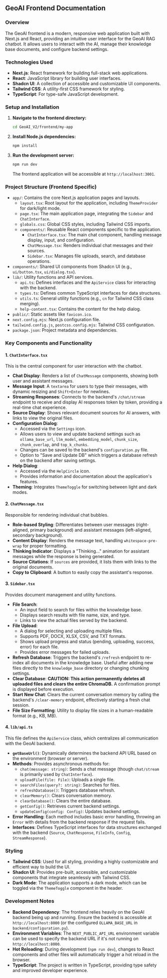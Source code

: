 ## GeoAI Frontend Documentation

### Overview

The GeoAI frontend is a modern, responsive web application built with Next.js and React, providing an intuitive user interface for the GeoAI RAG chatbot. It allows users to interact with the AI, manage their knowledge base documents, and configure backend settings.

### Technologies Used

*   **Next.js**: React framework for building full-stack web applications.
*   **React**: JavaScript library for building user interfaces.
*   **Shadcn UI**: A collection of accessible and customizable UI components.
*   **Tailwind CSS**: A utility-first CSS framework for styling.
*   **TypeScript**: For type-safe JavaScript development.

### Setup and Installation

1.  **Navigate to the frontend directory:**
    ```bash
    cd GeoAI_V2/frontend/my-app
    ```
2.  **Install Node.js dependencies:**
    ```bash
    npm install
    ```
3.  **Run the development server:**
    ```bash
    npm run dev
    ```
    The frontend application will be accessible at `http://localhost:3001`.

### Project Structure (Frontend Specific)

*   `app/`: Contains the core Next.js application pages and layouts.
    *   `layout.tsx`: Root layout for the application, including `ThemeProvider` for dark/light mode.
    *   `page.tsx`: The main application page, integrating the `Sidebar` and `ChatInterface`.
    *   `globals.css`: Global CSS styles, including Tailwind CSS imports.
    *   `components/`: Reusable React components specific to the application.
        *   `ChatInterface.tsx`: The main chat component, handling message display, input, and configuration.
        *   `ChatMessage.tsx`: Renders individual chat messages and their sources.
        *   `Sidebar.tsx`: Manages file uploads, search, and database operations.
*   `components/`: Shared UI components from Shadcn UI (e.g., `ui/button.tsx`, `ui/dialog.tsx`).
*   `lib/`: Utility functions and API services.
    *   `api.ts`: Defines interfaces and the `ApiService` class for interacting with the backend.
    *   `types.ts`: Defines common TypeScript interfaces for data structures.
    *   `utils.ts`: General utility functions (e.g., `cn` for Tailwind CSS class merging).
    *   `help-content.tsx`: Contains the content for the help dialog.
*   `public/`: Static assets like `favicon.ico`.
*   `next.config.mjs`: Next.js configuration file.
*   `tailwind.config.js`, `postcss.config.mjs`: Tailwind CSS configuration.
*   `package.json`: Project metadata and dependencies.

### Key Components and Functionality

#### 1. `ChatInterface.tsx`

This is the central component for user interaction with the chatbot.

*   **Chat Display**: Renders a list of `ChatMessage` components, showing both user and assistant messages.
*   **Message Input**: A `textarea` for users to type their messages, with dynamic resizing and `Shift+Enter` for newlines.
*   **Streaming Responses**: Connects to the backend's `/chat/stream` endpoint to receive and display AI responses token by token, providing a real-time chat experience.
*   **Source Display**: Shows relevant document sources for AI answers, with links to view the original files.
*   **Configuration Dialog**:
    *   Accessed via the `Settings` icon.
    *   Allows users to view and update backend settings such as `ollama_base_url`, `llm_model`, `embedding_model`, `chunk_size`, `chunk_overlap`, and `top_k_chunks`.
    *   Changes can be saved to the backend's `configuration.py` file.
    *   Option to "Save and Update DB" which triggers a database refresh on the backend after saving settings.
*   **Help Dialog**:
    *   Accessed via the `HelpCircle` icon.
    *   Provides information and documentation about the application's features.
*   **Theming**: Integrates `ThemeToggle` for switching between light and dark modes.

#### 2. `ChatMessage.tsx`

Responsible for rendering individual chat bubbles.

*   **Role-based Styling**: Differentiates between user messages (right-aligned, primary background) and assistant messages (left-aligned, secondary background).
*   **Content Display**: Renders the message text, handling `whitespace-pre-wrap` for proper formatting.
*   **Thinking Indicator**: Displays a "Thinking..." animation for assistant messages while the response is being generated.
*   **Source Citations**: If `sources` are provided, it lists them with links to the original documents.
*   **Copy to Clipboard**: A button to easily copy the assistant's response.

#### 3. `Sidebar.tsx`

Provides document management and utility functions.

*   **File Search**:
    *   An input field to search for files within the knowledge base.
    *   Displays search results with file name, size, and type.
    *   Links to view the actual files served by the backend.
*   **File Upload**:
    *   A dialog for selecting and uploading multiple files.
    *   Supports PDF, DOCX, XLSX, CSV, and TXT formats.
    *   Shows upload progress and status (pending, uploading, success, error) for each file.
    *   Provides error messages for failed uploads.
*   **Refresh Database**: Triggers the backend's `/refresh` endpoint to re-index all documents in the knowledge base. Useful after adding new files directly to the `knowledge_base` directory or changing chunking settings.
*   **Clear Database**: **CAUTION: This action permanently deletes all uploaded files and clears the entire ChromaDB.** A confirmation prompt is displayed before execution.
*   **Start New Chat**: Clears the current conversation memory by calling the backend's `/clear-memory` endpoint, effectively starting a fresh chat session.
*   **File Size Formatting**: Utility to display file sizes in a human-readable format (e.g., KB, MB).

#### 4. `lib/api.ts`

This file defines the `ApiService` class, which centralizes all communication with the GeoAI backend.

*   **`getBaseUrl()`**: Dynamically determines the backend API URL based on the environment (browser or server).
*   **Methods**: Provides asynchronous methods for:
    *   `chat(message: string)`: Sends a chat message (though `chat/stream` is primarily used by `ChatInterface`).
    *   `uploadFile(file: File)`: Uploads a single file.
    *   `searchFiles(query?: string)`: Searches for files.
    *   `refreshDatabase()`: Triggers database refresh.
    *   `clearMemory()`: Clears conversation memory.
    *   `clearDatabase()`: Clears the entire database.
    *   `getConfig()`: Retrieves current backend settings.
    *   `updateConfig(config: Config)`: Updates backend settings.
*   **Error Handling**: Each method includes basic error handling, throwing an `Error` with details from the backend response if the request fails.
*   **Interfaces**: Defines TypeScript interfaces for data structures exchanged with the backend (`Source`, `ChatResponse`, `FileInfo`, `Config`, `StreamResponse`).

### Styling

*   **Tailwind CSS**: Used for all styling, providing a highly customizable and efficient way to build the UI.
*   **Shadcn UI**: Provides pre-built, accessible, and customizable components that integrate seamlessly with Tailwind CSS.
*   **Dark Mode**: The application supports a dark mode, which can be toggled via the `ThemeToggle` component in the header.

### Development Notes

*   **Backend Dependency**: The frontend relies heavily on the GeoAI backend being up and running. Ensure the backend is accessible at `http://localhost:8000` (or the configured `OLLAMA_BASE_URL` in `backend/configuration.py`).
*   **Environment Variables**: The `NEXT_PUBLIC_API_URL` environment variable can be used to specify the backend URL if it's not running on `http://localhost:8000`.
*   **Hot Reloading**: During development (`npm run dev`), changes to React components and other files will automatically trigger a hot reload in the browser.
*   **TypeScript**: The project is written in TypeScript, providing type safety and improved developer experience.
